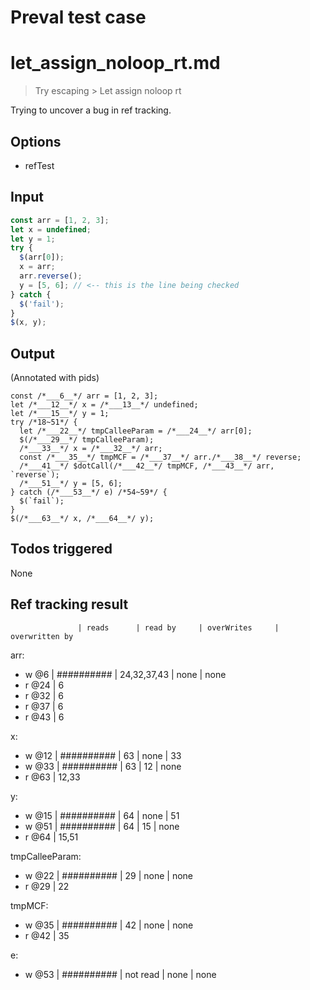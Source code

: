 # Preval test case

# let_assign_noloop_rt.md

> Try escaping > Let assign noloop rt

Trying to uncover a bug in ref tracking.

## Options

- refTest

## Input

`````js filename=intro
const arr = [1, 2, 3];
let x = undefined;
let y = 1;
try {
  $(arr[0]);
  x = arr;
  arr.reverse();
  y = [5, 6]; // <-- this is the line being checked
} catch {
  $('fail');
}
$(x, y);
`````


## Output

(Annotated with pids)

`````filename=intro
const /*___6__*/ arr = [1, 2, 3];
let /*___12__*/ x = /*___13__*/ undefined;
let /*___15__*/ y = 1;
try /*18~51*/ {
  let /*___22__*/ tmpCalleeParam = /*___24__*/ arr[0];
  $(/*___29__*/ tmpCalleeParam);
  /*___33__*/ x = /*___32__*/ arr;
  const /*___35__*/ tmpMCF = /*___37__*/ arr./*___38__*/ reverse;
  /*___41__*/ $dotCall(/*___42__*/ tmpMCF, /*___43__*/ arr, `reverse`);
  /*___51__*/ y = [5, 6];
} catch (/*___53__*/ e) /*54~59*/ {
  $(`fail`);
}
$(/*___63__*/ x, /*___64__*/ y);
`````


## Todos triggered


None


## Ref tracking result


                   | reads      | read by     | overWrites     | overwritten by
arr:
  - w @6       | ########## | 24,32,37,43 | none           | none
  - r @24      | 6
  - r @32      | 6
  - r @37      | 6
  - r @43      | 6

x:
  - w @12      | ########## | 63          | none           | 33
  - w @33      | ########## | 63          | 12             | none
  - r @63      | 12,33

y:
  - w @15      | ########## | 64          | none           | 51
  - w @51      | ########## | 64          | 15             | none
  - r @64      | 15,51

tmpCalleeParam:
  - w @22          | ########## | 29          | none           | none
  - r @29          | 22

tmpMCF:
  - w @35          | ########## | 42          | none           | none
  - r @42          | 35

e:
  - w @53          | ########## | not read    | none           | none
